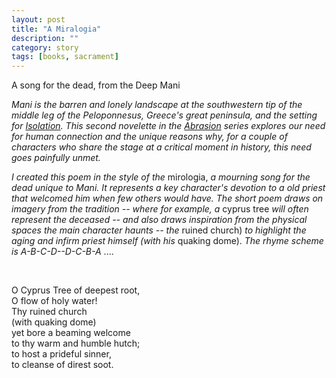 ```yaml
---
layout: post
title: "A Miralogia"
description: ""
category: story
tags: [books, sacrament]
---
```


A song for the dead, from the Deep Mani

*Mani is the barren and lonely landscape at the southwestern tip of the middle leg of the Peloponnesus, Greece's great peninsula, and the setting for [Isolation](http://www.imby.net/20190811/isolation). This second novelette in the [Abrasion](http://www.imby.net/20170525/abrasion) series explores our need for human connection and the unique reasons why, for a couple of characters who share the stage at a critical moment in history, this need goes painfully unmet.*

*I created this poem in the style of the* mirologia, *a mourning song for the dead unique to Mani. It represents a key character's devotion to a old priest that welcomed him when few others would have. The short poem draws on imagery from the tradition -- where for example, a* cyprus tree *will often represent the deceased -- and also draws inspiration from the physical spaces the main character haunts -- the* ruined church) *to highlight the aging and infirm priest himself (with his* quaking dome). *The rhyme scheme is A-B-C-D--D-C-B-A* ....

<p>&nbsp;</p>

O Cyprus Tree of deepest root,  
O flow of holy water!  
Thy ruined church  
(with quaking dome)  
yet bore a beaming welcome  
to thy warm and humble hutch;  
to host a prideful sinner,  
to cleanse of direst soot.   
